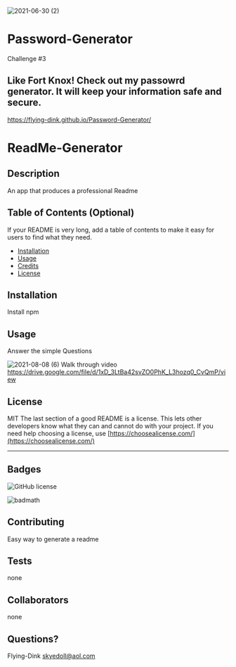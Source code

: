 ![2021-06-30 (2)](https://user-images.githubusercontent.com/83742550/124044221-e996bc80-d9da-11eb-93ba-0540376eb27a.png)
# Password-Generator
Challenge #3
##  Like Fort Knox!  Check out my passowrd generator.  It will keep your information safe and secure.  
 https://flying-dink.github.io/Password-Generator/
# ReadMe-Generator


## Description
 An app that produces a  professional Readme

## Table of Contents (Optional)

If your README is very long, add a table of contents to make it easy for users to find what they need.

* [Installation](#installation)
* [Usage](#usage)
* [Credits](#credits)
* [License](#license)


## Installation
Install npm




## Usage 
Answer the simple Questions

![2021-08-08 (6)](https://user-images.githubusercontent.com/83742550/128620805-8a1a54e7-7100-4022-9ab6-87df561eae8a.png)
Walk through video
https://drive.google.com/file/d/1xD_3LtBa42svZO0PhK_L3hozq0_CvQmP/view



## License
MIT
The last section of a good README is a license. This lets other developers know what they can and cannot do with your project. If you need help choosing a license, use [https://choosealicense.com/](https://choosealicense.com/)


---



## Badges
![GitHub license](https://img.shields.io/badge/license-MIT-blue.svg)


![badmath](https://img.shields.io/github/languages/top/nielsenjared/badmath)




## Contributing
Easy way to generate a readme



## Tests
none






## Collaborators
none










## Questions?

Flying-Dink
skyedoll@aol.com
